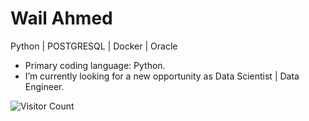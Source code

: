 # Wail Ahmed
Python | POSTGRESQL | Docker | Oracle


* Primary coding language: Python.
* I’m currently looking for a new opportunity as Data Scientist | Data Engineer.


 ![Visitor Count](https://profile-counter.glitch.me/{wail-ahmed}/count.svg)
 
